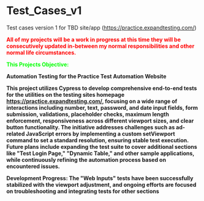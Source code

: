 # Test_Cases_v1
Test cases version 1 for TBD site/app (https://practice.expandtesting.com/)


<span style="color: #ff0000"><strong>All of my projects will be a work in progress at this time they will be consecutively updated in-between my normal responsibilities and other normal life circumstances.</span><strong>


<span style="color: #00ff00"><strong>This Projects Objective:</span><strong>

Automation Testing for the Practice Test Automation Website

This project utilizes Cypress to develop comprehensive end-to-end tests for the utilities on the testing sites homepage https://practice.expandtesting.com/, focusing on a wide range of interactions including number, text, password, and date input fields, form submission, validations, placeholder checks, maximum length enforcement, responsiveness across different viewport sizes, and clear button functionality. The initiative addresses challenges such as ad-related JavaScript errors by implementing a custom setViewport command to set a standard resolution, ensuring stable test execution. Future plans include expanding the test suite to cover additional sections like "Test Login Page," "Dynamic Table," and other sample applications, while continuously refining the automation process based on encountered issues.

Development Progress: The "Web Inputs" tests have been successfully stabilized with the viewport adjustment, and ongoing efforts are focused on troubleshooting and integrating tests for other sections